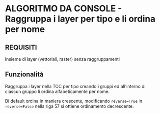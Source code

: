 # ALGORITMO DA CONSOLE - **Raggruppa i layer per tipo e li ordina per nome**

## REQUISITI
Insieme di layer (vettoriali, raster) senza raggruppamenti

##  Funzionalità
Raggruppa i layer nella TOC per tipo creando i gruppi
ed all'interno di ciascun gruppo li ordina alfabeticamente
per nome.

Di default ordina in maniera crescente, modificando `reverse=True` in
`reverse=False` nella riga 57 si ottiene ordinamento decrescente.